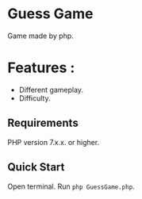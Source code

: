 # Guess Game

Game made by php.

# Features :
 - Different gameplay.
 - Difficulty.  

## Requirements

PHP version 7.x.x. or higher.

## Quick Start

Open terminal.
Run `php GuessGame.php`.
